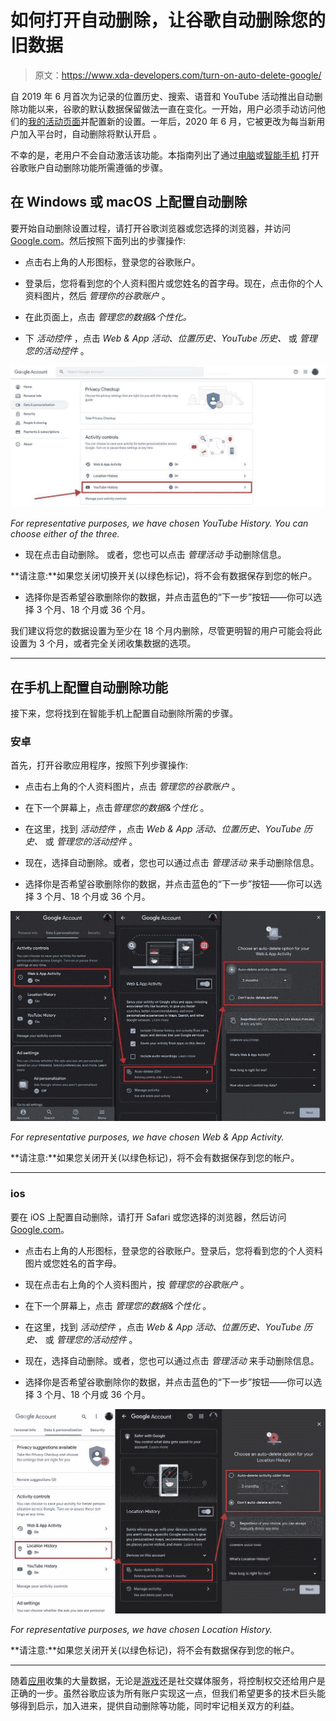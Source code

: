 # 如何打开自动删除，让谷歌自动删除您的旧数据

> 原文：<https://www.xda-developers.com/turn-on-auto-delete-google/>

自 2019 年 6 月首次为记录的位置历史、搜索、语音和 YouTube 活动推出自动删除功能以来，谷歌的默认数据保留做法一直在变化。一开始，用户必须手动访问他们的[我的活动页面](https://myactivity.google.com/)并配置新的设置。一年后，2020 年 6 月，它被更改为每当新用户加入平台时，自动删除将默认开启 。

不幸的是，老用户不会自动激活该功能。本指南列出了通过[电脑](https://www.xda-developers.com/best-gaming-laptops/)或[智能手机](https://www.xda-developers.com/best-android-phones/) 打开谷歌账户自动删除功能所需遵循的步骤。

## 在 Windows 或 macOS 上配置自动删除

要开始自动删除设置过程，请打开谷歌浏览器或您选择的浏览器，并访问[Google.com](https://www.google.com/)。然后按照下面列出的步骤操作:

*   点击右上角的人形图标，登录您的谷歌账户。

*   登录后，您将看到您的个人资料图片或您姓名的首字母。现在，点击你的个人资料图片，然后 *管理你的谷歌账户* 。

*   在此页面上，点击 *管理您的数据&个性化。*

*   下 *活动控件* ，点击 *Web & App 活动、位置历史、YouTube 历史、* 或 *管理您的活动控件* 。

 <picture>![managing youtube history saved to your account](img/a4762af45d3a5980f0f97990ab687e31.png)</picture> 

*For representative purposes, we have chosen YouTube History. You can choose either of the three.*

*   现在点击自动删除。 或者，您也可以点击 *管理活动* 手动删除信息。

**请注意:**如果您关闭切换开关(以绿色标记)，将不会有数据保存到您的帐户。

*   选择你是否希望谷歌删除你的数据，并点击蓝色的“下一步”按钮——你可以选择 3 个月、18 个月或 36 个月。

我们建议将您的数据设置为至少在 18 个月内删除，尽管更明智的用户可能会将此设置为 3 个月，或者完全关闭收集数据的选项。

* * *

## 在手机上配置自动删除功能

接下来，您将找到在智能手机上配置自动删除所需的步骤。

### 安卓

首先，打开谷歌应用程序，按照下列步骤操作:

*   点击右上角的个人资料图片，点击 *管理您的谷歌账户* 。
*   在下一个屏幕上，点击*管理您的数据&个性化* 。

*   在这里，找到 *活动控件* ，点击 *Web & App 活动、位置历史、YouTube 历史、* 或 *管理您的活动控件* 。
*   现在，选择自动删除。或者，您也可以通过点击 *管理活动* 来手动删除信息。
*   选择你是否希望谷歌删除你的数据，并点击蓝色的“下一步”按钮——你可以选择 3 个月、18 个月或 36 个月。

 <picture>![Auto Delete time frame through Google App on Android](img/2f4117818aadb2ab91f3d608942ec75f.png)</picture> 

*For representative purposes, we have chosen Web & App Activity.*

**请注意:**如果您关闭开关(以绿色标记)，将不会有数据保存到您的帐户。

* * *

### ios

要在 iOS 上配置自动删除，请打开 Safari 或您选择的浏览器，然后访问[Google.com](https://www.google.com/)。

*   点击右上角的人形图标，登录您的谷歌账户。登录后，您将看到您的个人资料图片或您姓名的首字母。
*   现在点击右上角的个人资料图片，按 *管理您的谷歌账户* 。
*   在下一个屏幕上，点击 *管理您的数据&个性化* 。

*   在这里，找到 *活动控件* ，点击 *Web & App 活动、位置历史、YouTube 历史、* 或 *管理您的活动控件* 。
*   现在，选择自动删除。或者，您也可以通过点击 *管理活动* 来手动删除信息。
*   选择你是否希望谷歌删除你的数据，并点击蓝色的“下一步”按钮——你可以选择 3 个月、18 个月或 36 个月。

 <picture>![Auto Delete time frame through Safari on iOS](img/dd791a635f33909dfc5abbb225947240.png)</picture> 

*For representative purposes, we have chosen Location History.*

**请注意:**如果您关闭开关(以绿色标记)，将不会有数据保存到您的帐户。

* * *

随着[应用](https://www.xda-developers.com/best-android-apps/)收集的大量数据，无论是[游戏](https://www.xda-developers.com/best-android-games/)还是社交媒体服务，将控制权交还给用户是正确的一步。虽然谷歌应该为所有账户实现这一点，但我们希望更多的技术巨头能够得到启示，加入进来，提供自动删除等功能，同时牢记相关双方的利益。